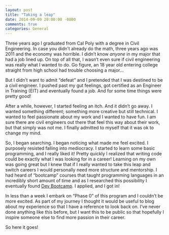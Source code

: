 ```yaml
---
layout: post
title: "Taking a leap"
date: 2014-09-09 20:00:00 -0800
comments: true
categories: General
---
```

Three years ago I graduated from Cal Poly with a degree in Civil Engineering. In case you didn’t already do the math, three years ago was 2011 and the economy was horrible. I didn’t know _anyone_ in my major that had a job lined up. On top of all that, I wasn’t even sure if civil engineering was really what I wanted to do. Go figure, an 18 year old entering college straight from high school had trouble choosing a major…
<!-- more -->
But I didn’t want to admit “defeat” and I pretended that I was destined to be a civil engineer. I pushed past my gut feelings, got certified as an Engineer in Training (EIT) and eventually found a job. And for some time things were pretty good!

After a while, however, I started feeling an itch. And it didn’t go away. I wanted something different; something more creative but still technical. I wanted to feel passionate about my work and I wanted to have fun. I am sure there are civil engineers out there that feel this way about their work, but that simply was not me. I finally admitted to myself that it was ok to change my mind.

So, I began searching. I began noticing what made me feel excited. I purposely resisted falling into mediocracy. I started to learn some basic programming, and I really liked it! Pretty quickly I realized that writing code could be exactly what I was looking for in a career!  Learning on my own was going great but I knew that if I really wanted to take this leap and switch careers I would personally need more structure and mentorship. I had heard of “bootcamp” courses that taught programming languages in an incredibly short amount of time and as I researched this possibility I eventually found [Dev Bootcamp](http://devbootcamp.com/). I applied, and I got in!

In less than a week I embark on “Phase 0” of this program and I couldn’t be more excited. As part of my journey I thought it would be useful to blog about my experience so that I have a reference to look back on. I’ve never done anything like this before, but I want this to be public so that hopefully I inspire someone else to find more passion in their career.

So here it goes!